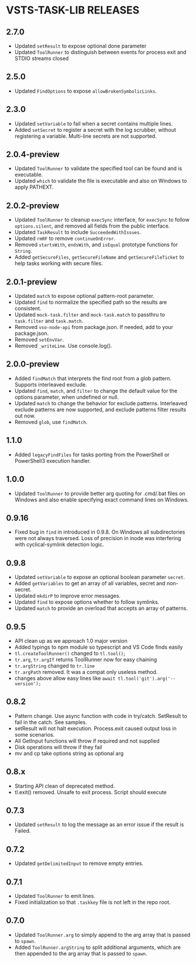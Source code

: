 # VSTS-TASK-LIB RELEASES

## 2.7.0
 * Updated `setResult` to expose optional done parameter
 * Updated `ToolRunner` to distinguish between events for process exit and STDIO streams closed

## 2.5.0
 * Updated `FindOptions` to expose `allowBrokenSymbolicLinks`.

## 2.3.0
 * Updated `setVariable` to fail when a secret contains multiple lines.
 * Added `setSecret` to register a secret with the log scrubber, without registering a variable. Multi-line secrets are not supported.

## 2.0.4-preview
 * Updated `ToolRunner` to validate the specified tool can be found and is executable.
 * Updated `which` to validate the file is executable and also on Windows to apply PATHEXT.

## 2.0.2-preview
 * Updated `ToolRunner` to cleanup `execSync` interface, for `execSync` to follow `options.silent`, and removed all fields from the public interface.
 * Updated `TaskResult` to include `SucceededWithIssues`.
 * Updated `rmRF` to remove `continueOnError`.
 * Removed `startsWith`, `endsWith`, and `isEqual` prototype functions for `String`.
 * Added `getSecureFiles`, `getSecureFileName` and `getSecureFileTicket` to help tasks working with secure files.

## 2.0.1-preview
 * Updated `match` to expose optional pattern-root parameter.
 * Updated `find` to normalize the specified path so the results are consistent.
 * Updated `mock-task.filter` and `mock-task.match` to passthru to `task.filter` and `task.match`.
 * Removed `vso-node-api` from package.json. If needed, add to your package.json.
 * Removed `setEnvVar`.
 * Removed `_writeLine`. Use console.log().

## 2.0.0-preview
 * Added `findMatch` that interprets the find root from a glob pattern. Supports interleaved exclude.
 * Updated `find`, `match`, and `filter` to change the default value for the options parameter, when undefined or null.
 * Updated `match` to change the behavior for exclude patterns. Interleaved exclude patterns are now supported, and exclude patterns filter results out now.
 * Removed `glob`, use `findMatch`.

## 1.1.0
 * Added `legacyFindFiles` for tasks porting from the PowerShell or PowerShell3 execution handler.

## 1.0.0
 * Updated `ToolRunner` to provide better arg quoting for .cmd/.bat files on Windows and also enable specifying exact command lines on Windows.

## 0.9.16
 * Fixed bug in `find` in introduced in 0.9.8. On Windows all subdirectories were not always traversed. Loss of precision in inode was interfering with cyclical-symlink detection logic.

## 0.9.8
 * Updated `setVariable` to expose an optional boolean parameter `secret`.
 * Added `getVariables` to get an array of all variables, secret and non-secret.
 * Updated `mkdirP` to improve error messages.
 * Updated `find` to expose options whether to follow symlinks.
 * Updated `match` to provide an overload that accepts an array of patterns.

## 0.9.5
 * API clean up as we approach 1.0 major version
 * Added typings to npm module so typescript and VS Code finds easily 
 * `tl.createToolRunner()` changed to `tl.tool()`;
 * `tr.arg`, `tr.argIf` returns ToolRunner now for easy chaining
 * `tr.argString` changed to `tr.line`
 * `tr.argPath` removed.  It was a compat only useless method.
 * changes above allow easy lines like `await tl.tool('git').arg('--version');`

## 0.8.2
  * Pattern change.  Use async function with code in try/catch.  SetResult to fail in the catch.  See samples.
  * setResult will not halt execution.  Process.exit caused output loss in some scenarios.
  * All GetInput functions will throw if required and not supplied
  * Disk operations will throw if they fail
  * mv and cp take options string as optional arg

## 0.8.x
 * Starting API clean of deprecated method.
 * tl.exit() removed.  Unsafe to exit process.  Script should execute

## 0.7.3
 * Updated `setResult` to log the message as an error issue if the result is Failed.

## 0.7.2
 * Updated `getDelimitedInput` to remove empty entries.

## 0.7.1
 * Updated `ToolRunner` to emit lines.
 * Fixed initialization so that `.taskkey` file is not left in the repo root.

## 0.7.0
 * Updated `ToolRunner.arg` to simply append to the arg array that is passed to `spawn`.
 * Added `ToolRunner.argString` to split additional arguments, which are then appended to the arg array that is passed to `spawn`.
